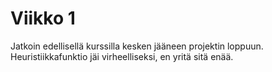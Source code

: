 # Viikko 1

Jatkoin edellisellä kurssilla kesken jääneen projektin loppuun. Heuristiikkafunktio jäi virheelliseksi, en yritä sitä enää.